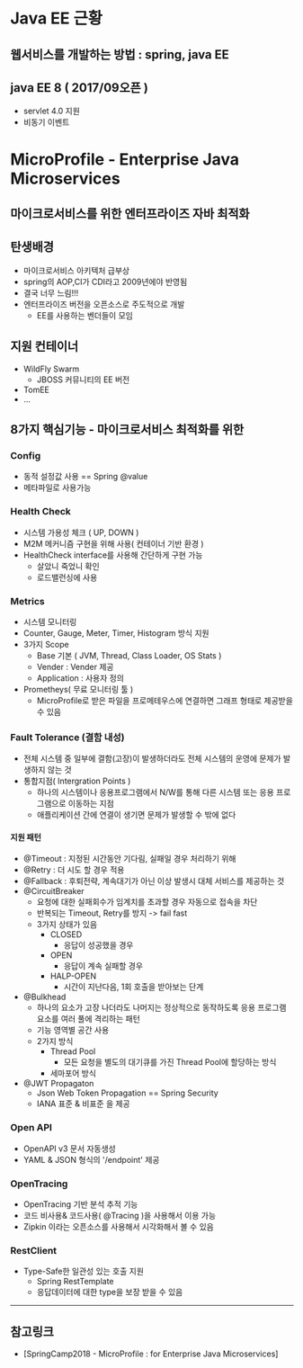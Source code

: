 # Java EE 근황
## 웹서비스를 개발하는 방법 : spring, java EE 
## java EE 8 ( 2017/09오픈 )
- servlet 4.0 지원
- 비동기 이벤트

# MicroProfile - Enterprise Java Microservices
## 마이크로서비스를 위한 엔터프라이즈 자바 최적화
## 탄생배경
- 마이크로서비스 아키텍처 급부상
- spring의 AOP,CI가 CDI라고 2009년에야 반영됨
- 결국 너무 느림!!!
- 엔터프라이즈 버전을 오픈소스로 주도적으로 개발
	- EE를 사용하는 벤더들이 모임

## 지원 컨테이너
- WildFly Swarm
	- JBOSS 커뮤니티의 EE 버전
- TomEE
- ...

## 8가지 핵심기능 - 마이크로서비스 최적화를 위한
### Config
- 동적 설정값 사용 == Spring @value
- 메타파일로 사용가능
### Health Check
- 시스템 가용성 체크 ( UP, DOWN )
-  M2M 메커니즘 구현을 위해 사용( 컨테이너 기반 환경 )
- HealthCheck interface를 사용해 간단하게 구현 가능
	- 살았니 죽었니 확인
	- 로드밸런싱에 사용
### Metrics
- 시스템 모니터링
- Counter, Gauge, Meter, Timer, Histogram 방식 지원
- 3가지 Scope
	- Base 기본 ( JVM, Thread, Class Loader, OS Stats )
	- Vender : Vender 제공
	- Application : 사용자 정의
- Prometheys( 무료 모니터링 툴 )
	- MicroProfile로 받은 파일을 프로메테우스에 연결하면 그래프 형태로 제공받을 수 있음
### Fault Tolerance (결함 내성)
- 전체 시스템 중 일부에 결함(고장)이 발생하더라도 전체 시스템의 운영에 문제가 발생하지 않는 것
- 통합지점( Intergration Points )
	- 하나의 시스템이나 응용프로그램에서 N/W를 통해 다른 시스템 또는 응용 프로그램으로 이동하는 지점
	- 애플리케이션 간에 연결이 생기면 문제가 발생할 수 밖에 없다
#### 지원 패턴
- @Timeout : 지정된 시간동안 기다림, 실패일 경우 처리하기 위해
- @Retry : 더 시도 할 경우 적용
- @Fallback : 후퇴전략, 계속대기가 아닌 이상 발생시 대체 서비스를 제공하는 것
- @CircuitBreaker
	- 요청에 대한 실패회수가 임계치를 초과할 경우 자동으로 접속을 차단
	- 반복되는 Timeout, Retry를 방지 -> fail fast
	- 3가지 상태가 있음
		- CLOSED
			- 응답이 성공했을 경우
		- OPEN
			- 응답이 계속 실패할 경우
		- HALP-OPEN
			- 시간이 지난다음, 1회 호출을 받아보는 단계
- @Bulkhead
	- 하나의 요소가 고장 나더라도 나머지는 정상적으로 동작하도록 응용 프로그램 요소를 여러 풀에 격리하는 패턴
	- 기능 영역별 공간 사용
	- 2가지 방식
		- Thread Pool
			- 모든 요청을 별도의 대기큐를 가진 Thread Pool에 할당하는 방식
		- 세마포어 방식
- @JWT Propagaton
	- Json Web Token Propagation == Spring Security
	- IANA 표준 & 비표준 을 제공

### Open API
- OpenAPI v3 문서 자동생성
- YAML & JSON 형식의 '/endpoint' 제공
### OpenTracing
- OpenTracing 기반 분석 추적 기능
- 코드 비사용& 코드사용( @Tracing )을 사용해서 이용 가능
- Zipkin 이라는 오픈소스를 사용해서 시각화해서 볼 수 있음
### RestClient
- Type-Safe한 일관성 있는 호출 지원
	- Spring RestTemplate
	- 응답데이터에 대한 type을 보장 받을 수 있음

---
## 참고링크
* [SpringCamp2018 - MicroProfile : for Enterprise Java Microservices]